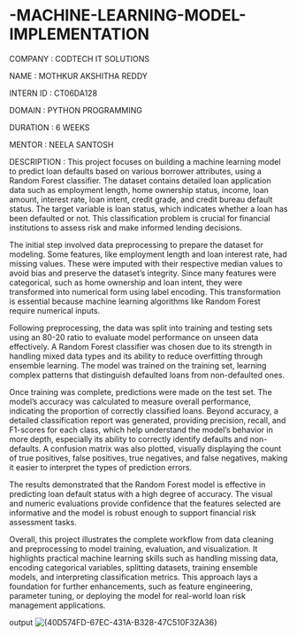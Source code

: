 # -MACHINE-LEARNING-MODEL-IMPLEMENTATION
COMPANY : CODTECH IT SOLUTIONS

NAME : MOTHKUR AKSHITHA REDDY

INTERN ID : CT06DA128

DOMAIN : PYTHON PROGRAMMING

DURATION : 6 WEEKS

MENTOR : NEELA SANTOSH

DESCRIPTION :
This project focuses on building a machine learning model to predict loan defaults based on various borrower attributes, using a Random Forest classifier. The dataset contains detailed loan application data such as employment length, home ownership status, income, loan amount, interest rate, loan intent, credit grade, and credit bureau default status. The target variable is loan status, which indicates whether a loan has been defaulted or not. This classification problem is crucial for financial institutions to assess risk and make informed lending decisions.

The initial step involved data preprocessing to prepare the dataset for modeling. Some features, like employment length and loan interest rate, had missing values. These were imputed with their respective median values to avoid bias and preserve the dataset’s integrity. Since many features were categorical, such as home ownership and loan intent, they were transformed into numerical form using label encoding. This transformation is essential because machine learning algorithms like Random Forest require numerical inputs.

Following preprocessing, the data was split into training and testing sets using an 80-20 ratio to evaluate model performance on unseen data effectively. A Random Forest classifier was chosen due to its strength in handling mixed data types and its ability to reduce overfitting through ensemble learning. The model was trained on the training set, learning complex patterns that distinguish defaulted loans from non-defaulted ones.

Once training was complete, predictions were made on the test set. The model’s accuracy was calculated to measure overall performance, indicating the proportion of correctly classified loans. Beyond accuracy, a detailed classification report was generated, providing precision, recall, and F1-scores for each class, which help understand the model’s behavior in more depth, especially its ability to correctly identify defaults and non-defaults. A confusion matrix was also plotted, visually displaying the count of true positives, false positives, true negatives, and false negatives, making it easier to interpret the types of prediction errors.

The results demonstrated that the Random Forest model is effective in predicting loan default status with a high degree of accuracy. The visual and numeric evaluations provide confidence that the features selected are informative and the model is robust enough to support financial risk assessment tasks.

Overall, this project illustrates the complete workflow from data cleaning and preprocessing to model training, evaluation, and visualization. It highlights practical machine learning skills such as handling missing data, encoding categorical variables, splitting datasets, training ensemble models, and interpreting classification metrics. This approach lays a foundation for further enhancements, such as feature engineering, parameter tuning, or deploying the model for real-world loan risk management applications.

output
![{40D574FD-67EC-431A-B328-47C510F32A36}](https://github.com/user-attachments/assets/661bc791-3011-48e2-b15f-471e1eafcce9)









